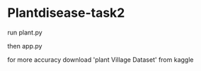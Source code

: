 # Plantdisease-task2

run plant.py 

then app.py


for more accuracy download 'plant Village Dataset' from kaggle

